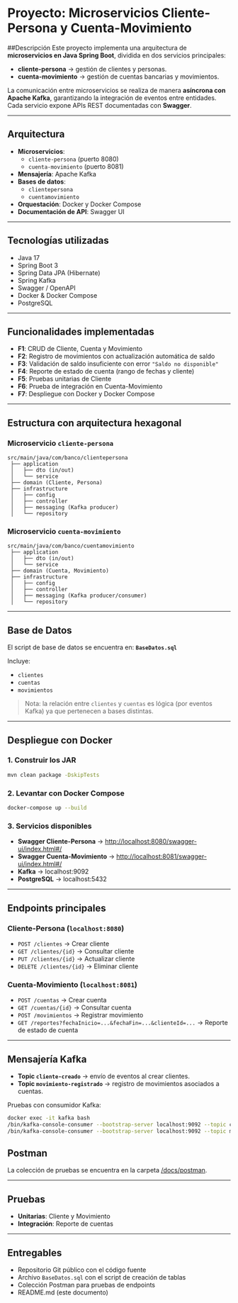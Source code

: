 # Proyecto: Microservicios Cliente-Persona y Cuenta-Movimiento

##Descripción
Este proyecto implementa una arquitectura de **microservicios en Java Spring Boot**, dividida en dos servicios principales:

- **cliente-persona** → gestión de clientes y personas.  
- **cuenta-movimiento** → gestión de cuentas bancarias y movimientos.  

La comunicación entre microservicios se realiza de manera **asíncrona con Apache Kafka**, garantizando la integración de eventos entre entidades.  
Cada servicio expone APIs REST documentadas con **Swagger**.

---

## Arquitectura
- **Microservicios**:  
  - `cliente-persona` (puerto 8080)  
  - `cuenta-movimiento` (puerto 8081)  
- **Mensajería**: Apache Kafka  
- **Bases de datos**:  
  - `clientepersona`  
  - `cuentamovimiento`  
- **Orquestación**: Docker y Docker Compose  
- **Documentación de API**: Swagger UI  

---

##  Tecnologías utilizadas
- Java 17  
- Spring Boot 3  
- Spring Data JPA (Hibernate)  
- Spring Kafka  
- Swagger / OpenAPI  
- Docker & Docker Compose  
- PostgreSQL  

---

##  Funcionalidades implementadas
- **F1**: CRUD de Cliente, Cuenta y Movimiento  
- **F2**: Registro de movimientos con actualización automática de saldo  
- **F3**: Validación de saldo insuficiente con error `"Saldo no disponible"`  
- **F4**: Reporte de estado de cuenta (rango de fechas y cliente)  
- **F5**: Pruebas unitarias de Cliente  
- **F6**: Prueba de integración en Cuenta-Movimiento  
- **F7**: Despliegue con Docker y Docker Compose  

---

##  Estructura con arquitectura hexagonal
### Microservicio `cliente-persona`
```
src/main/java/com/banco/clientepersona
 ├── application
 │   ├── dto (in/out)
 │   └── service
 ├── domain (Cliente, Persona)
 ├── infrastructure
 │   ├── config
 │   ├── controller
 │   ├── messaging (Kafka producer)
 │   └── repository
```

### Microservicio `cuenta-movimiento`
```
src/main/java/com/banco/cuentamovimiento
 ├── application
 │   ├── dto (in/out)
 │   └── service
 ├── domain (Cuenta, Movimiento)
 ├── infrastructure
 │   ├── config
 │   ├── controller
 │   ├── messaging (Kafka producer/consumer)
 │   └── repository
```

---

##  Base de Datos
El script de base de datos se encuentra en: **`BaseDatos.sql`**  

Incluye:
- `clientes`  
- `cuentas`  
- `movimientos`  

> Nota: la relación entre `clientes` y `cuentas` es lógica (por eventos Kafka) ya que pertenecen a bases distintas.

---

##  Despliegue con Docker
### 1. Construir los JAR
```bash
mvn clean package -DskipTests
```

### 2. Levantar con Docker Compose
```bash
docker-compose up --build
```

### 3. Servicios disponibles
- **Swagger Cliente-Persona** → [http://localhost:8080/swagger-ui/index.html#/](http://localhost:8080/swagger-ui/index.html#/)  
- **Swagger Cuenta-Movimiento** → [http://localhost:8081/swagger-ui/index.html#/](http://localhost:8081/swagger-ui/index.html#/)  
- **Kafka** → localhost:9092  
- **PostgreSQL** → localhost:5432  

---

##  Endpoints principales
### Cliente-Persona (`localhost:8080`)
- `POST /clientes` → Crear cliente  
- `GET /clientes/{id}` → Consultar cliente  
- `PUT /clientes/{id}` → Actualizar cliente  
- `DELETE /clientes/{id}` → Eliminar cliente  

### Cuenta-Movimiento (`localhost:8081`)
- `POST /cuentas` → Crear cuenta  
- `GET /cuentas/{id}` → Consultar cuenta  
- `POST /movimientos` → Registrar movimiento  
- `GET /reportes?fechaInicio=...&fechaFin=...&clienteId=...` → Reporte de estado de cuenta  

---

##  Mensajería Kafka
- **Topic `cliente-creado`** → envío de eventos al crear clientes.  
- **Topic `movimiento-registrado`** → registro de movimientos asociados a cuentas.  

Pruebas con consumidor Kafka:
```bash
docker exec -it kafka bash
/bin/kafka-console-consumer --bootstrap-server localhost:9092 --topic cliente-creado --from-beginning
/bin/kafka-console-consumer --bootstrap-server localhost:9092 --topic movimiento-registrado --from-beginning
```
##  Postman
La colección de pruebas se encuentra en la carpeta [/docs/postman](./postman).

---

##  Pruebas
- **Unitarias**: Cliente y Movimiento  
- **Integración**: Reporte de cuentas  

---

##  Entregables
- Repositorio Git público con el código fuente  
- Archivo `BaseDatos.sql` con el script de creación de tablas  
- Colección Postman para pruebas de endpoints  
- README.md (este documento)  

